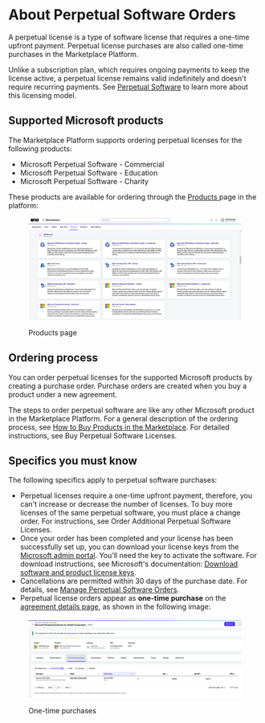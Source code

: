 # About Perpetual Software Orders

A perpetual license is a type of software license that requires a one-time upfront payment. Perpetual license purchases are also called one-time purchases in the Marketplace Platform.&#x20;

Unlike a subscription plan, which requires ongoing payments to keep the license active, a perpetual license remains valid indefinitely and doesn't require recurring payments. See [Perpetual Software](./) to learn more about this licensing model.

## Supported Microsoft products

The Marketplace Platform supports ordering perpetual licenses for the following products:

* Microsoft Perpetual Software - Commercial
* Microsoft Perpetual Software - Education
* Microsoft Perpetual Software - Charity

These products are available for ordering through the [Products ](../../../modules-and-features/marketplace/products.md)page in the platform:

<figure><img src="../../../.gitbook/assets/image (1) (1).png" alt=""><figcaption><p>Products page</p></figcaption></figure>

## Ordering process

You can order perpetual licenses for the supported Microsoft products by creating a purchase order. Purchase orders are created when you buy a product under a new agreement.

The steps to order perpetual software are like any other Microsoft product in the Marketplace Platform. For a general description of the ordering process, see [How to Buy Products in the Marketplace](../../../marketplace-platform/getting-started/marketplace-for-clients/how-to-buy-products-in-the-marketplace.md). For detailed instructions, see Buy Perpetual Software Licenses.

## Specifics you must know

The following specifics apply to perpetual software purchases:

* Perpetual licenses require a one-time upfront payment, therefore, you can't increase or decrease the number of licenses. To buy more licenses of the same perpetual software, you must place a change order. For instructions, see Order Additional Perpetual Software Licenses.
* Once your order has been completed and your license has been successfully set up, you can download your license keys from the [Microsoft admin portal](https://admin.microsoft.com). You'll need the key to activate the software. For download instructions, see Microsoft's documentation: [Download software and product license keys](https://learn.microsoft.com/en-us/microsoft-365/admin/setup/download-software-licenses-csp?view=o365-worldwide#download-software-and-product-license-keys).
* Cancellations are permitted within 30 days of the purchase date. For details, see [Manage Perpetual Software Orders](manage-perpetual-software-orders.md).
* Perpetual license orders appear as **one-time purchase** on the [agreement details page](../../../modules-and-features/marketplace/agreements/#subscription-details), as shown in the following image:

<figure><img src="../../../.gitbook/assets/image (1) (1) (1).png" alt=""><figcaption><p>One-time purchases</p></figcaption></figure>
